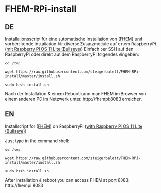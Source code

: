 # FHEM-RPi-install
## DE
Installationsscript für eine automatische Installation von ([FHEM](https://forum.fhem.de)) und vorbereitende Installation für diverse Zusatzmodule auf einem RaspberryPi ([mit Raspberry Pi OS 11 Lite (Bullseye)](https://downloads.raspberrypi.org/raspios_lite_armhf_latest))
Einfach per SSH auf den RaspberryPi oder direkt auf dem RaspberryPi folgendes eingeben:
```
cd /tmp

wget https://raw.githubusercontent.com/steigerbalett/FHEM-RPi-install/master/install.sh

sudo bash install.sh
```

Nach der Installation & einem Reboot kann man FHEM im Browser von einem anderen PC im Netzwerk unter: http://fhempi:8083 erreichen.


## EN
Installscript for ([FHEM](https://forum.fhem.de)) on RaspberryPi ([with Raspberry Pi OS 11 Lite (Bullseye)](https://downloads.raspberrypi.org/raspios_lite_armhf_latest))

Just type in the command shell:
```
cd /tmp

wget https://raw.githubusercontent.com/steigerbalett/FHEM-RPi-install/master/install.sh

sudo bash install.sh
```

After installation & reboot you can access FHEM at port 8083: http://fhempi:8083
